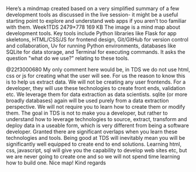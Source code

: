 Here’s a mindmap created based on a very simplified summary of a few development tools as discussed in the live session- it might be a useful starting point to explore and understand web apps if you aren’t too familiar with them. Week1TDS 2479×778 169 KB
The image is a mind map about development tools. Key tools include Python libraries like Flask for app skeletons, HTML/CSS/JS for frontend design, Git/GitHub for version control and collaboration, Uv for running Python environments, databases like SQLite for data storage, and Terminal for executing commands. It asks the question "what do we use?" relating to these tools.

@22f3000680 My only comment here would be, in TDS we do not use html, css  or js for creating what the user will see. For us the reason to know this is to help us extract data. We will not be creating any user frontends. For a developer, they will use these technologies to create front ends, validation etc. We leverage them for data extraction as data scientists. sqlite (or more broadly databases) again will be used purely from a data extraction perspective. We will not require you to learn how to create them or modify them. The goal in TDS is not to make you a developer, but rather to understand how to leverage technologies to source, extract, transform and deploy data in a useable form, which is very different from being a software developer. Granted there are significant overlaps when you learn these technologies and tools. Being good at TDS will inevitably mean you will be significantly well equipped to create end to end solutions. Learning html, css, javascript, sql will give you the capability to develop web sites etc, but we are never going to create one and so we will not spend time learning how to build one. Nice map! Kind regards

